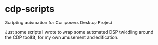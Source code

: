 # cdp-scripts
Scripting automation for Composers Desktop Project

Just some scripts I wrote to wrap some automated DSP twiddling around the CDP toolkit, for my own amusement and edification.

